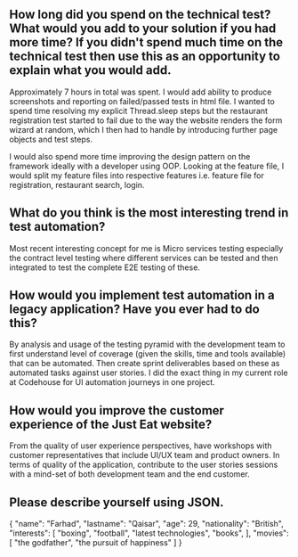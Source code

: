 ## How long did you spend on the technical test? What would you add to your solution if you had more time? If you didn't spend much time on the technical test then use this as an opportunity to explain what you would add.

Approximately 7 hours in total was spent. I would add ability to produce screenshots and reporting on failed/passed tests in html file. I wanted to spend time resolving my explicit Thread.sleep steps but the restaurant registration test started to fail due to the way the website renders the form wizard at random, which I then had to handle by introducing further page objects and test steps. 

I would also spend more time improving the design pattern on the framework ideally with a developer using OOP. Looking at the feature file, I would split my feature files into respective features i.e. feature file for registration, restaurant search, login.

## What do you think is the most interesting trend in test automation?

Most recent interesting concept for me is Micro services testing especially the contract level testing where different services can be tested and then integrated to test the complete E2E testing of these.

## How would you implement test automation in a legacy application? Have you ever had to do this?

By analysis and usage of the testing pyramid with the development team to first understand level of coverage (given the skills, time and tools available) that can be automated. Then create sprint deliverables based on these as automated tasks against user stories. I did the exact thing in my current role at Codehouse for UI automation journeys in one project.

## How would you improve the customer experience of the Just Eat website?

From the quality of user experience perspectives, have workshops with customer representatives that include UI/UX team and product owners. In terms of quality of the application, contribute to the user stories sessions with a mind-set of both development team and the end customer.

## Please describe yourself using JSON.

{
"name": "Farhad",
"lastname": "Qaisar",
"age": 29,
"nationality": "British",
"interests": [
"boxing",
"football",
"latest technologies",
"books",
],
"movies": [
"the godfather",
"the pursuit of happiness"
]
}
